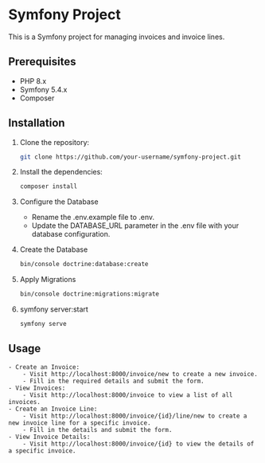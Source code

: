 # Symfony Project

This is a Symfony project for managing invoices and invoice lines.

## Prerequisites

- PHP 8.x
- Symfony 5.4.x
- Composer

## Installation

1. Clone the repository:

   ```bash
   git clone https://github.com/your-username/symfony-project.git

2. Install the dependencies:
    ```bash
    composer install

3. Configure the Database
    - Rename the .env.example file to .env.
    - Update the DATABASE_URL parameter in the .env file with your database configuration.

4. Create the Database
    ```bash
    bin/console doctrine:database:create

5. Apply Migrations
    ```bash
    bin/console doctrine:migrations:migrate

6. symfony server:start
    ```bash
    symfony serve

## Usage
    - Create an Invoice:
        - Visit http://localhost:8000/invoice/new to create a new invoice.
        - Fill in the required details and submit the form.
    - View Invoices:
        - Visit http://localhost:8000/invoice to view a list of all invoices.
    - Create an Invoice Line:
        - Visit http://localhost:8000/invoice/{id}/line/new to create a new invoice line for a specific invoice.
        - Fill in the details and submit the form.
    - View Invoice Details:
        - Visit http://localhost:8000/invoice/{id} to view the details of a specific invoice.
